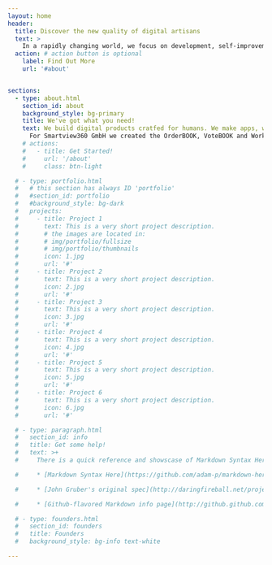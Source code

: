 ```yaml
---
layout: home
header:
  title: Discover the new quality of digital artisans
  text: >
    In a rapidly changing world, we focus on development, self-improvement and cooperation based on business partnership. For such partners, we create software that users really want to use in their daily work.
  action: # action button is optional
    label: Find Out More
    url: '#about'


sections:
  - type: about.html
    section_id: about
    background_style: bg-primary
    title: We've got what you need!
    text: We build digital products cratfed for humans. We make apps, websites, technology and providing workshops and trainings. We are not an agency, all of our ventures are partnerships. <br /><br />We are an entirely remote team of software engineers, designers, entrepreneurs, problem solvers, rock climbers, photographers, mathematicians and more.<br/><br/>
      For Smartview360 GmbH we created the OrderBOOK, VoteBOOK and WorkBOOK that are used by thousands of customers around the world.<br/><br/> We work with people that share our passion for great design, innovation & brave ideas. If that’s you, <strong>get in touch</strong>.
    # actions:
    #   - title: Get Started!
    #     url: '/about'
    #     class: btn-light

  # - type: portfolio.html
  #   # this section has always ID 'portfolio'
  #   #section_id: portfolio
  #   #background_style: bg-dark
  #   projects:
  #     - title: Project 1
  #       text: This is a very short project description.
  #       # the images are located in:
  #       # img/portfolio/fullsize
  #       # img/portfolio/thumbnails
  #       icon: 1.jpg
  #       url: '#'
  #     - title: Project 2
  #       text: This is a very short project description.
  #       icon: 2.jpg
  #       url: '#'
  #     - title: Project 3
  #       text: This is a very short project description.
  #       icon: 3.jpg
  #       url: '#'
  #     - title: Project 4
  #       text: This is a very short project description.
  #       icon: 4.jpg
  #       url: '#'
  #     - title: Project 5
  #       text: This is a very short project description.
  #       icon: 5.jpg
  #       url: '#'
  #     - title: Project 6
  #       text: This is a very short project description.
  #       icon: 6.jpg
  #       url: '#'

  # - type: paragraph.html
  #   section_id: info
  #   title: Get some help!
  #   text: >+
  #     There is a quick reference and showscase of Markdown Syntax Here:

  #     * [Markdown Syntax Here](https://github.com/adam-p/markdown-here/wiki/Markdown-Cheatsheet).

  #     * [John Gruber's original spec](http://daringfireball.net/projects/markdown/).

  #     * [Github-flavored Markdown info page](http://github.github.com/github-flavored-markdown/).

  # - type: founders.html
  #   section_id: founders
  #   title: Founders
  #   background_style: bg-info text-white

---
```


